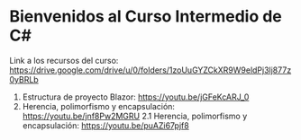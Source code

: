 # Bienvenidos al Curso Intermedio de C#

Link a los recursos del curso: https://drive.google.com/drive/u/0/folders/1zoUuGYZCkXR9W9eldPj3lj877z0yBRLb

1. Estructura de proyecto Blazor:
https://youtu.be/jGFeKcARJ_0
2. Herencia, polimorfismo y encapsulación:
https://youtu.be/jnf8Pw2MGRU
2.1 Herencia, polimorfismo y encapsulación:
https://youtu.be/puAZi67pjf8
